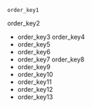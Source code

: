 ```ngMeta
order_key1
```

order_key2
- order_key3
order_key4
- order_key5
- order_key6
- order_key7
order_key8
- order_key9
- order_key10
- order_key11
- order_key12
- order_key13
